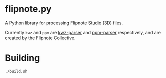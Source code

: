 # flipnote.py
A Python library for processing Flipnote Studio (3D) files.

Currently `kwz` and `ppm` are [kwz-parser](https://github.com/Flipnote-Collective/kwz-parser) and [ppm-parser](https://github.com/Flipnote-Collective/ppm-parser) respectively, and are created by the Flipnote Collective.

# Building

```shell
./build.sh
```
